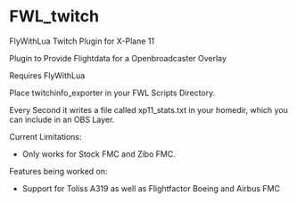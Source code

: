 # FWL_twitch
FlyWithLua Twitch Plugin for X-Plane 11

Plugin to Provide Flightdata for a Openbroadcaster Overlay

Requires FlyWithLua

Place twitchinfo_exporter in your FWL Scripts Directory.

Every Second it writes a file called xp11_stats.txt in your homedir, which you can include in an OBS Layer.

Current Limitations:

- Only works for Stock FMC and Zibo FMC.

Features being worked on:

- Support for Toliss A319 as well as Flightfactor Boeing and Airbus FMC
